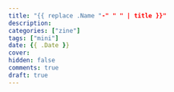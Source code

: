 ```yaml
---
title: "{{ replace .Name "-" " " | title }}"
description: 
categories: ["zine"]
tags: ["mini"]
date: {{ .Date }}
cover: 
hidden: false
comments: true
draft: true
---
```

